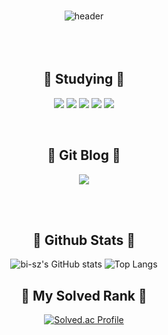 ### 
<div align="center">
  
![header](https://capsule-render.vercel.app/api?type=Cylinder&color=00000&text=404NotFound&fontColor=ffffff) 
<br/><br/><br/><br/>

<h2 align="center"> 🍰 Studying 🍰 </h2>

<img src="https://img.shields.io/badge/git-F05032?style=for-the-badge&logo=git&logoColor=white"> <img src="https://img.shields.io/badge/cplusplus-00599C?style=for-the-badge&logo=cplusplus&logoColor=white"> <img src="https://img.shields.io/badge/csharp-512BD4?style=for-the-badge&logo=csharp&logoColor=white"> <img src="https://img.shields.io/badge/markdown-000000?style=for-the-badge&logo=markdown&logoColor=white"> <img src="https://img.shields.io/badge/discord-5865F2?style=for-the-badge&logo=discord&logoColor=white">

<br/>
<h2 align="center"> 🍨 Git Blog 🍨 </h2>
<a href="https://kkamagnun.github.io/"><img src="https://img.shields.io/badge/Git_Blogs-d14836?style=flat-square&logo=github&logoColor=white&link=https://kkamagnun.github.io"/></a>



<br/><br/>
<h2 align="center"> 🥨 Github Stats 🥨 </h2>

![bi-sz's GitHub stats](https://github-readme-stats.vercel.app/api?username=kkamagnun&include_all_commits=true&show_icons=true&theme=swif) 
![Top Langs](https://github-readme-stats.vercel.app/api/top-langs/?username=kkamagnun&layout=compact&theme=swif)




<h2 align="center"> 🧇 My Solved Rank 🧇 </h2


[![Solved.ac Profile](http://mazassumnida.wtf/api/v2/generate_badge?boj=winman123@naver.com)](https://solved.ac/winman123@naver.com/) 

<div style="text-align: left"> 

<!--
**kkamagnun/kkamagnun** is a ✨ _special_ ✨ repository because its `README.md` (this file) appears on your GitHub profile.

Here are some ideas to get you started:

- 🔭 I’m currently working on ...
- 🌱 I’m currently learning ...
- 👯 I’m looking to collaborate on ...
- 🤔 I’m looking for help with ...
- 💬 Ask me about ...
- 📫 How to reach me: ...
- 😄 Pronouns: ...
- ⚡ Fun fact: ...
-->
